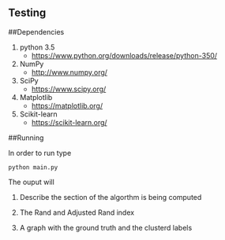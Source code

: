 Testing
--------

##Dependencies

1. python 3.5
    - https://www.python.org/downloads/release/python-350/
2. NumPy
    - http://www.numpy.org/
3. SciPy
    - https://www.scipy.org/
4. Matplotlib
    - https://matplotlib.org/
5. Scikit-learn
    - https://scikit-learn.org/

##Running

In order to run type

    python main.py

The ouput will

1. Describe the section of the algorthm is being computed

2. The Rand and Adjusted Rand index

3. A graph with the ground truth and the clusterd labels
